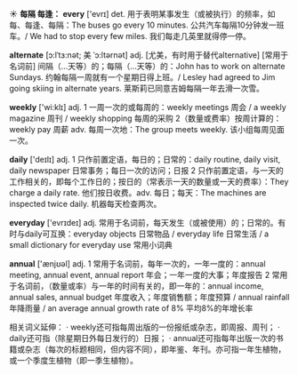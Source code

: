 ☀ <span class="category">**每隔 每逢：**</span>
<span class="vocabulary">**every**</span> ['evrɪ] 
<span class="definition">det. 用于表明某事发生（或被执行）的频率，如每、每逢、每隔：</span>The buses go every 10 minutes. 公共汽车每隔10分钟发一班车。/ We had to stop every few miles. 我们每走几英里就得停一停。
           
<span class="vocabulary">**alternate**</span> [ɔ:lˈtɜ:nət; 美 ˈɔ:ltərnət]
<span class="definition">adj. [尤美，有时用于替代alternative] [常用于名词前] 间隔（…天等）的；每隔（…天等）的：</span>John has to work on alternate Sundays. 约翰每隔一周就有一个星期日得上班。/ Lesley had agreed to Jim going skiing in alternate years. 莱斯莉已同意吉姆每隔一年去滑一次雪。

<span class="vocabulary">**weekly**</span> ['wi:klɪ] 
<span class="definition">adj. 1 一周一次的或每周的：</span>weekly meetings 周会 / a weekly magazine 周刊 / weekly shopping 每周的采购 <span class="definition">2（数量或费率）按周计算的：</span>weekly pay 周薪 <span class="definition">adv. 每周一次地：</span>The group meets weekly. 该小组每周见面一次。

<span class="vocabulary">**daily**</span> ['deɪlɪ] 
<span class="definition">adj. 1 只作前置定语，每日的；日常的：</span>daily routine, daily visit, daily newspaper 日常事务；每日一次的访问；日报 <span class="definition">2 只作前置定语，与一天的工作相关的，即每个工作日的；按日的（常表示一天的数量或一天的费率）：</span>They charge a daily rate. 他们按日收费。<span class="definition">adv. 每日；每天：</span>The machines are inspected twice daily. 机器每天检查两次。

<span class="vocabulary">**everyday**</span> ['evrɪdeɪ] 
<span class="definition">adj. 常用于名词前，每天发生（或被使用）的；日常的。有时与daily可互换：</span>everyday objects 日常物品 / everyday life 日常生活 / a small dictionary for everyday use 常用小词典

<span class="vocabulary">**annual**</span> ['ænjʊəl] 
<span class="definition">adj. 1 常用于名词前，每年一次的，一年一度的：</span>annual meeting, annual event, annual report 年会；一年一度的大事；年度报告 <span class="definition">2 常用于名词前，（数量或率）与一年的时间有关的，即一年的：</span>annual income, annual sales, annual budget 年度收入；年度销售额；年度预算 / annual rainfall 年降雨量 / an average annual growth rate of 8% 平均8%的年增长率

相关词义延伸：
· weekly还可指每周出版的一份报纸或杂志，即周报、周刊；
· daily还可指（除星期日外每日发行的）日报；
· annual还可指每年出版一次的书籍或杂志（每次的标题相同，但内容不同），即年鉴、年刊。亦可指一年生植物，或一个季度生植物（即一季生植物）。
